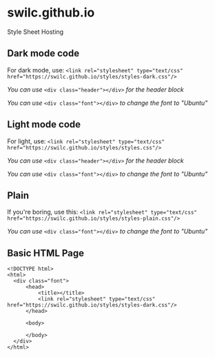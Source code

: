 # swilc.github.io
Style Sheet Hosting

Dark mode code
----
  For dark mode, use:
  `<link rel="stylesheet" type="text/css" href="https://swilc.github.io/styles/styles-dark.css"/>`
  
   _You can use_ 
   `<div class="header"></div>` 
   _for the header block_
   
   _You can use_ 
   `<div class="font"></div>` 
   _to change the font to "Ubuntu"_
   
Light mode code
----
  For light, use:
  `<link rel="stylesheet" type="text/css" href="https://swilc.github.io/styles/styles.css"/>`
  
  _You can use_ 
  `<div class="header"></div>` 
  _for the header block_
  
  _You can use_ 
  `<div class="font"></div>` 
  _to change the font to "Ubuntu"_

Plain
----
  If you're boring, use this:
  `<link rel="stylesheet" type="text/css" href="https://swilc.github.io/styles/styles-plain.css"/>`
  
  _You can use_ 
  `<div class="font"></div>` 
  _to change the font to "Ubuntu"_
  
Basic HTML Page
----
  ```
<!DOCTYPE html>
<html>
    <div class="font">
        <head>
            <title></title>
            <link rel="stylesheet" type="text/css" href="https://swilc.github.io/styles/styles-dark.css"/>
        </head>

        <body>
            
        </body>
    </div>
</html>
```
